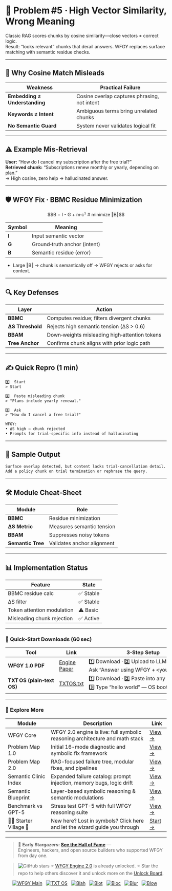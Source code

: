 # 📒 Problem #5 · High Vector Similarity, Wrong Meaning

Classic RAG scores chunks by cosine similarity—close vectors ≠ correct logic.  
Result: “looks relevant” chunks that derail answers. WFGY replaces surface matching with semantic residue checks.

---

## 🤔 Why Cosine Match Misleads

| Weakness | Practical Failure |
|----------|------------------|
| **Embedding ≠ Understanding** | Cosine overlap captures phrasing, not intent |
| **Keywords ≠ Intent** | Ambiguous terms bring unrelated chunks |
| **No Semantic Guard** | System never validates logical fit |

---

## ⚠️ Example Mis‑Retrieval

**User:** “How do I cancel my subscription after the free trial?”  
**Retrieved chunk:** “Subscriptions renew monthly or yearly, depending on plan.”  
→ High cosine, zero help → hallucinated answer.

---

## 🛡️ WFGY Fix · BBMC Residue Minimization

```math
B = I - G + m·c²      # minimize ‖B‖
````

| Symbol | Meaning                      |
| ------ | ---------------------------- |
| **I**  | Input semantic vector        |
| **G**  | Ground‑truth anchor (intent) |
| **B**  | Semantic residue (error)     |

* Large ‖B‖ → chunk is semantically off → WFGY rejects or asks for context.

---

## 🔍 Key Defenses

| Layer            | Action                                        |
| ---------------- | --------------------------------------------- |
| **BBMC**         | Computes residue; filters divergent chunks    |
| **ΔS Threshold** | Rejects high semantic tension (ΔS > 0.6)      |
| **BBAM**         | Down‑weights misleading high‑attention tokens |
| **Tree Anchor**  | Confirms chunk aligns with prior logic path   |

---

## ✍️ Quick Repro (1 min)

```txt
1️⃣  Start
> Start

2️⃣  Paste misleading chunk
> "Plans include yearly renewal."

3️⃣  Ask
> "How do I cancel a free trial?"

WFGY:
• ΔS high → chunk rejected  
• Prompts for trial‑specific info instead of hallucinating
```

---

## 🔬 Sample Output

```txt
Surface overlap detected, but content lacks trial‑cancellation detail.  
Add a policy chunk on trial termination or rephrase the query.
```

---

## 🛠 Module Cheat‑Sheet

| Module            | Role                       |
| ----------------- | -------------------------- |
| **BBMC**          | Residue minimization       |
| **ΔS Metric**     | Measures semantic tension  |
| **BBAM**          | Suppresses noisy tokens    |
| **Semantic Tree** | Validates anchor alignment |

---

## 📊 Implementation Status

| Feature                    | State    |
| -------------------------- | -------- |
| BBMC residue calc          | ✅ Stable |
| ΔS filter                  | ✅ Stable |
| Token attention modulation | ⚠️ Basic |
| Misleading chunk rejection | ✅ Active |

---

### 🔗 Quick‑Start Downloads (60 sec)

| Tool                       | Link                                                | 3‑Step Setup                                                                             |
| -------------------------- | --------------------------------------------------- | ---------------------------------------------------------------------------------------- |
| **WFGY 1.0 PDF**           | [Engine Paper](https://zenodo.org/records/15630969) | 1️⃣ Download · 2️⃣ Upload to LLM · 3️⃣ Ask “Answer using WFGY + \<your question>”        |
| **TXT OS (plain‑text OS)** | [TXTOS.txt](https://zenodo.org/records/15788557)    | 1️⃣ Download · 2️⃣ Paste into any LLM chat · 3️⃣ Type “hello world” — OS boots instantly |

---


### 🧭 Explore More

| Module                | Description                                              | Link     |
|-----------------------|----------------------------------------------------------|----------|
| WFGY Core             | WFGY 2.0 engine is live: full symbolic reasoning architecture and math stack | [View →](https://github.com/onestardao/WFGY/tree/main/core/README.md) |
| Problem Map 1.0       | Initial 16-mode diagnostic and symbolic fix framework    | [View →](https://github.com/onestardao/WFGY/tree/main/ProblemMap/README.md) |
| Problem Map 2.0       | RAG-focused failure tree, modular fixes, and pipelines   | [View →](https://github.com/onestardao/WFGY/blob/main/ProblemMap/rag-architecture-and-recovery.md) |
| Semantic Clinic Index | Expanded failure catalog: prompt injection, memory bugs, logic drift | [View →](https://github.com/onestardao/WFGY/blob/main/ProblemMap/SemanticClinicIndex.md) |
| Semantic Blueprint    | Layer-based symbolic reasoning & semantic modulations   | [View →](https://github.com/onestardao/WFGY/tree/main/SemanticBlueprint/README.md) |
| Benchmark vs GPT-5    | Stress test GPT-5 with full WFGY reasoning suite         | [View →](https://github.com/onestardao/WFGY/tree/main/benchmarks/benchmark-vs-gpt5/README.md) |
| 🧙‍♂️ Starter Village 🏡 | New here? Lost in symbols? Click here and let the wizard guide you through | [Start →](https://github.com/onestardao/WFGY/blob/main/StarterVillage/README.md) |

---

> 👑 **Early Stargazers: [See the Hall of Fame](https://github.com/onestardao/WFGY/tree/main/stargazers)** —  
> Engineers, hackers, and open source builders who supported WFGY from day one.

> <img src="https://img.shields.io/github/stars/onestardao/WFGY?style=social" alt="GitHub stars"> ⭐ [WFGY Engine 2.0](https://github.com/onestardao/WFGY/blob/main/core/README.md) is already unlocked. ⭐ Star the repo to help others discover it and unlock more on the [Unlock Board](https://github.com/onestardao/WFGY/blob/main/STAR_UNLOCKS.md).

<div align="center">

[![WFGY Main](https://img.shields.io/badge/WFGY-Main-red?style=flat-square)](https://github.com/onestardao/WFGY)
&nbsp;
[![TXT OS](https://img.shields.io/badge/TXT%20OS-Reasoning%20OS-orange?style=flat-square)](https://github.com/onestardao/WFGY/tree/main/OS)
&nbsp;
[![Blah](https://img.shields.io/badge/Blah-Semantic%20Embed-yellow?style=flat-square)](https://github.com/onestardao/WFGY/tree/main/OS/BlahBlahBlah)
&nbsp;
[![Blot](https://img.shields.io/badge/Blot-Persona%20Core-green?style=flat-square)](https://github.com/onestardao/WFGY/tree/main/OS/BlotBlotBlot)
&nbsp;
[![Bloc](https://img.shields.io/badge/Bloc-Reasoning%20Compiler-blue?style=flat-square)](https://github.com/onestardao/WFGY/tree/main/OS/BlocBlocBloc)
&nbsp;
[![Blur](https://img.shields.io/badge/Blur-Text2Image%20Engine-navy?style=flat-square)](https://github.com/onestardao/WFGY/tree/main/OS/BlurBlurBlur)
&nbsp;
[![Blow](https://img.shields.io/badge/Blow-Game%20Logic-purple?style=flat-square)](https://github.com/onestardao/WFGY/tree/main/OS/BlowBlowBlow)
&nbsp;
</div>



